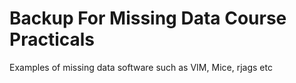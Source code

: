 # Backup For Missing Data Course Practicals

Examples of missing data software such as VIM, Mice, rjags etc